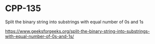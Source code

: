 # CPP-135
Split the binary string into substrings with equal number of 0s and 1s









https://www.geeksforgeeks.org/split-the-binary-string-into-substrings-with-equal-number-of-0s-and-1s/
